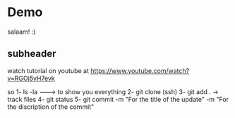 # Demo

salaam! :)

## subheader

watch tutorial on youtube at 
https://www.youtube.com/watch?v=RGOj5yH7evk

so 
1- ls -la ---> to show you everything
2- git clone (ssh)
3- git add .  -> track files
4- git status
5- git commit -m "For the title of the update" -m "For the discription of the commit"
